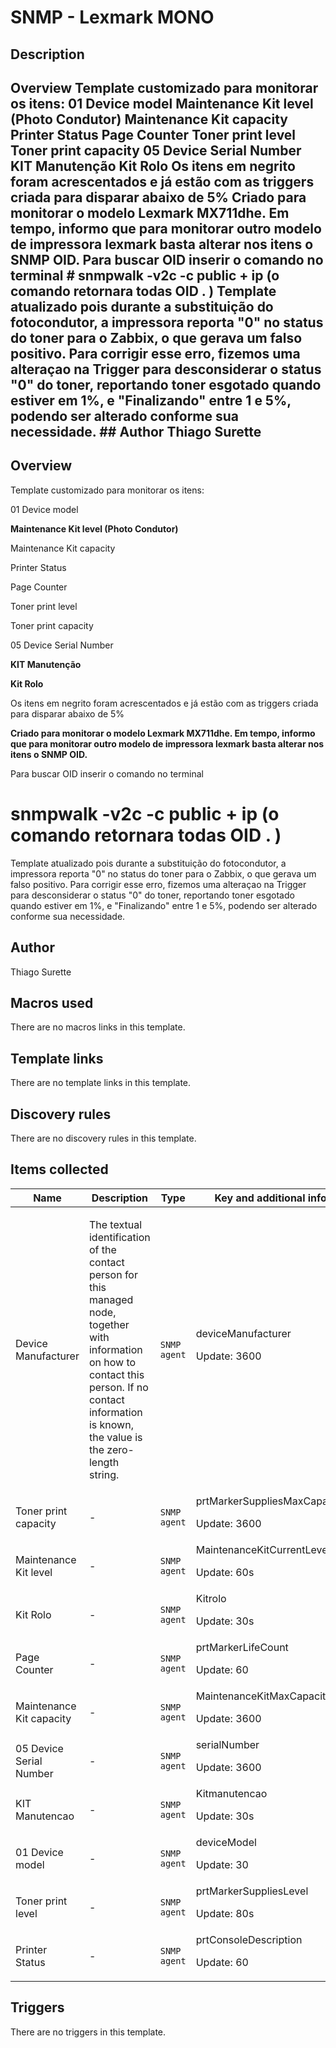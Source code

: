 # SNMP - Lexmark MONO

## Description

## Overview Template customizado para monitorar os itens: 01 Device model **Maintenance Kit level (Photo Condutor)** Maintenance Kit capacity Printer Status Page Counter Toner print level Toner print capacity 05 Device Serial Number **KIT Manutenção** **Kit Rolo** Os itens em negrito foram acrescentados e já estão com as triggers criada para disparar abaixo de 5% **Criado para monitorar o modelo Lexmark MX711dhe. Em tempo, informo que para monitorar outro modelo de impressora lexmark basta alterar nos itens o SNMP OID.** Para buscar OID inserir o comando no terminal # snmpwalk -v2c -c public + ip (o comando retornara todas OID . ) Template atualizado pois durante a substituição do fotocondutor, a impressora reporta "0" no status do toner para o Zabbix, o que gerava um falso positivo. Para corrigir esse erro, fizemos uma alteraçao na Trigger para desconsiderar o status "0" do toner, reportando toner esgotado quando estiver em 1%, e "Finalizando" entre 1 e 5%, podendo ser alterado conforme sua necessidade. ## Author Thiago Surette 

## Overview

Template customizado para monitorar os itens:


 


01 Device model


**Maintenance Kit level (Photo Condutor)**


Maintenance Kit capacity


Printer Status


Page Counter


Toner print level 


Toner print capacity


05 Device Serial Number


**KIT Manutenção**


**Kit Rolo**


 


Os itens em negrito foram acrescentados e já estão com as  triggers criada para disparar abaixo de 5%


 


**Criado para monitorar o modelo Lexmark MX711dhe. Em tempo, informo que para monitorar outro modelo de impressora lexmark basta alterar nos itens o SNMP OID.**


Para buscar OID inserir o comando no terminal 


# snmpwalk -v2c -c public + ip (o comando retornara todas OID . )


Template atualizado pois durante a substituição do fotocondutor, a impressora reporta "0" no status do toner para o Zabbix, o que gerava um falso positivo. Para corrigir esse erro, fizemos uma alteraçao na Trigger para desconsiderar o status "0" do toner, reportando toner esgotado quando estiver em 1%, e "Finalizando" entre 1 e 5%, podendo ser alterado conforme sua necessidade.



## Author

Thiago Surette

## Macros used

There are no macros links in this template.

## Template links

There are no template links in this template.

## Discovery rules

There are no discovery rules in this template.

## Items collected

|Name|Description|Type|Key and additional info|
|----|-----------|----|----|
|Device Manufacturer|<p>The textual identification of the contact person for this managed node, together with information on how to contact this person. If no contact information is known, the value is the zero-length string.</p>|`SNMP agent`|deviceManufacturer<p>Update: 3600</p>|
|Toner print capacity|<p>-</p>|`SNMP agent`|prtMarkerSuppliesMaxCapacity<p>Update: 3600</p>|
|Maintenance Kit level|<p>-</p>|`SNMP agent`|MaintenanceKitCurrentLevel<p>Update: 60s</p>|
|Kit Rolo|<p>-</p>|`SNMP agent`|Kitrolo<p>Update: 30s</p>|
|Page Counter|<p>-</p>|`SNMP agent`|prtMarkerLifeCount<p>Update: 60</p>|
|Maintenance Kit capacity|<p>-</p>|`SNMP agent`|MaintenanceKitMaxCapacity<p>Update: 3600</p>|
|05 Device Serial Number|<p>-</p>|`SNMP agent`|serialNumber<p>Update: 3600</p>|
|KIT Manutencao|<p>-</p>|`SNMP agent`|Kitmanutencao<p>Update: 30s</p>|
|01 Device model|<p>-</p>|`SNMP agent`|deviceModel<p>Update: 30</p>|
|Toner print level|<p>-</p>|`SNMP agent`|prtMarkerSuppliesLevel<p>Update: 80s</p>|
|Printer Status|<p>-</p>|`SNMP agent`|prtConsoleDescription<p>Update: 60</p>|
## Triggers

There are no triggers in this template.

